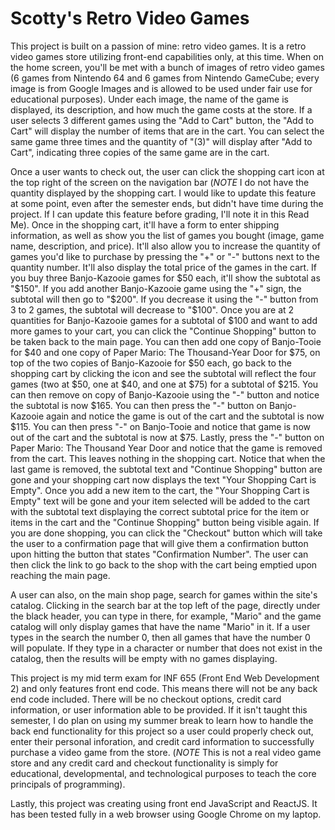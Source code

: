# Scotty's Retro Video Games

This project is built on a passion of mine:  retro video games.  It is a retro video games store utilizing front-end capabilities only, at this time.  When on the home screen, you'll be met with a bunch of images of retro video games (6 games from Nintendo 64 and 6 games from Nintendo GameCube; every image is from Google Images and is allowed to be used under fair use for educational purposes).  Under each image, the name of the game is displayed, its description, and how much the game costs at the store.  If a user selects 3 different games using the "Add to Cart" button, the "Add to Cart" will display the number of items that are in the cart.  You can select the same game three times and the quantity of "(3)" will display after "Add to Cart", indicating three copies of the same game are in the cart.

Once a user wants to check out, the user can click the shopping cart icon at the top right of the screen on the navigation bar (*NOTE* I do not have the quantity displayed by the shopping cart.  I would like to update this feature at some point, even after the semester ends, but didn't have time during the project.  If I can update this feature before grading, I'll note it in this Read Me).  Once in the shopping cart, it'll have a form to enter shipping information, as well as show you the list of games you bought (image, game name, description, and price).  It'll also allow you to increase the quantity of games you'd like to purchase by pressing the "+" or "-" buttons next to the quantity number.  It'll also display the total price of the games in the cart.  If you buy three Banjo-Kazooie games for $50 each, it'll show the subtotal as "$150".  If you add another Banjo-Kazooie game using the "+" sign, the subtotal will then go to "$200".  If you decrease it using the "-" button from 3 to 2 games, the subtotal will decrease to "$100".  Once you are at 2 quantities for Banjo-Kazooie games for a subtotal of $100 and want to add more games to your cart, you can click the "Continue Shopping" button to be taken back to the main page.  You can then add one copy of Banjo-Tooie for $40 and one copy of Paper Mario:  The Thousand-Year Door for $75, on top of the two copies of Banjo-Kazooie for $50 each, go back to the shopping cart by clicking the icon and see the subtotal will reflect the four games (two at $50, one at $40, and one at $75) for a subtotal of $215.  You can then remove on copy of Banjo-Kazooie using the "-" button and notice the subtotal is now $165.  You can then press the "-" button on Banjo-Kazooie again and notice the game is out of the cart and the subtotal is now $115.  You can then press "-" on Banjo-Tooie and notice that game is now out of the cart and the subtotal is now at $75.  Lastly, press the "-" button on Paper Mario:  The Thousand Year Door and notice that the game is removed from the cart.  This leaves nothing in the shopping cart.  Notice that when the last game is removed, the subtotal text and "Continue Shopping" button are gone and your shopping cart now displays the text "Your Shopping Cart is Empty".  Once you add a new item to the cart, the "Your Shopping Cart is Empty" text will be gone and your item selected will be added to the cart with the subtotal text displaying the correct subtotal price for the item or items in the cart and the "Continue Shopping" button being visible again.  If you are done shopping, you can click the "Checkout" button which will take the user to a confirmation page that will give them a confirmation button upon hitting the button that states "Confirmation Number".  The user can then click the link to go back to the shop with the cart being emptied upon reaching the main page.

A user can also, on the main shop page, search for games within the site's catalog.  Clicking in the search bar at the top left of the page, directly under the black header, you can type in there, for example, "Mario" and the game catalog will only display games that have the name "Mario" in it.  If a user types in the search the number 0, then all games that have the number 0 will populate.  If they type in a character or number that does not exist in the catalog, then the results will be empty with no games displaying.

This project is my mid term exam for INF 655 (Front End Web Development 2) and only features front end code.  This means there will not be any back end code included.  There will be no checkout options, credit card information, or user information able to be provided.  If it isn't taught this semester, I do plan on using my summer break to learn how to handle the back end functionality for this project so a user could properly check out, enter their personal inforation, and credit card information to successfully purchase a video game from the store.  (*NOTE* This is not a real video game store and any credit card and checkout functionality is simply for educational, developmental, and technological purposes to teach the core principals of programming).

Lastly, this project was creating using front end JavaScript and ReactJS.  It has been tested fully in a web browser using Google Chrome on my laptop.
